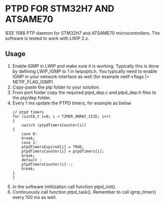 # PTPD FOR STM32H7 AND ATSAME70

IEEE 1588 PTP daemon for STM32H7 and ATSAME70 microcontrollers. The software is tested to work with LWIP 2.x.

## Usage
1. Enable IGMP in LWIP and make sure it is working. Typically this is done by defining LWIP_IGMP to 1 in lwipopts.h. You typically need to enable IGMP in your network interface as well (for example netif->flags |= NETIF_FLAG_IGMP)
2. Copy-paste the ptp folder to your solution.
3. From port folder copy the required ptpd_dep.c and ptpd_dep.h files to the ptp/dep folder.
4. Every 1 ms update the PTPD timers, for example as below
    ```
    // ptpd timers
    for (uint8_t i=0; i < TIMER_ARRAY_SIZE; i++)
    {
        switch (ptpdTimersCounter[i])
	{
	    case 0:
	    break;
	    case 1:
	    ptpdTimersExpired[i] = TRUE;
	    ptpdTimersCounter[i] = ptpdTimers[i];
	    break;
	    default :
	    ptpdTimersCounter[i]--;
	    break;
	}
    }
    ```
5. In the software initilization call function ptpd_init().
6. Continuously call function ptpd_task(). Remember to call igmp_timer() every 100 ms as well.
